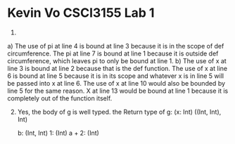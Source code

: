 Kevin Vo
CSCI3155
Lab 1
========

1.
  a) The use of pi at line 4 is bound at line 3 because it is in the scope of def circumference. 
     The pi at line 7 is bound at line 1 because it is outside def circumference, which leaves pi to only be bound at line 1.
  b) The use of x at line 3 is bound at line 2 because that is the def function. 
     The use of x at line 6 is bound at line 5 because it is in its scope and whatever x is in line 5 will be passed into x at line 6. 
     The use of x at line 10 would also be bounded by line 5 for the same reason. 
     X at line 13 would be bound at line 1 because it is completely out of the function itself.

2. Yes, the body of g is well typed.
   the Return type of g: (x: Int) ((Int, Int), Int) 

    b: (Int, Int)
    1: (Int)
    a + 2: (Int)
